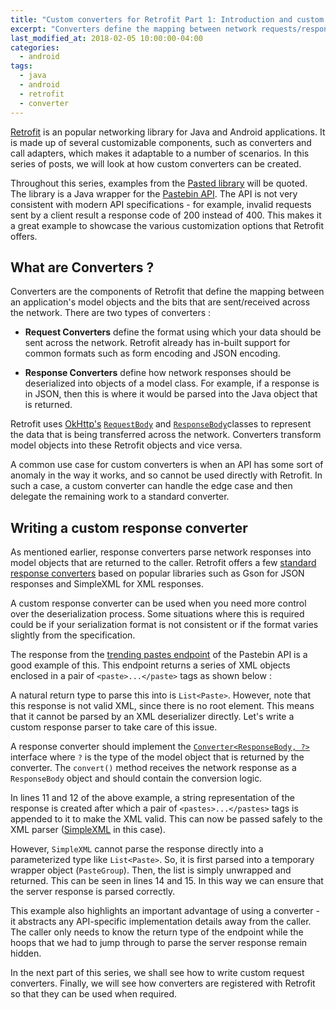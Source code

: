 ```yaml
---
title: "Custom converters for Retrofit Part 1: Introduction and custom response converters"
excerpt: "Converters define the mapping between network requests/responses and model classes. Custom response converters can be used to handle edge cases in a server's API."
last_modified_at: 2018-02-05 10:00:00-04:00
categories:
  - android
tags:
  - java
  - android 
  - retrofit
  - converter
---
```


[Retrofit](https://github.com/square/retrofit) is an popular networking library for Java and Android applications. It is made up of several customizable components, such as converters and call adapters, which makes it adaptable to a number of scenarios. In this series of posts, we will look at how custom converters can be created.

Throughout this series, examples from the [Pasted library](https://github.com/rhari991/pasted) will be quoted. The library is a Java wrapper for the [Pastebin API](https://pastebin.com/api). The API is not very consistent with modern API specifications - for example, invalid requests sent by a client result a response code of 200 instead of 400. This makes it a great example to showcase the various customization options that Retrofit offers.

## What are Converters ?
Converters are the components of Retrofit that define the mapping between an application's model objects and the bits that are sent/received across the network. There are two types of converters :

* **Request Converters** define the format using which your data should be sent across the network. Retrofit already has in-built support for common formats such as form encoding and JSON encoding.

* **Response Converters** define how network responses should be deserialized into objects of a model class. For example, if a response is in JSON, then this is where it would be parsed into the Java object that is returned.

Retrofit uses [OkHttp's](https://github.com/square/okhttp) [`RequestBody`](https://square.github.io/okhttp/3.x/okhttp/okhttp3/RequestBody.html) and [`ResponseBody`](https://square.github.io/okhttp/3.x/okhttp/okhttp3/ResponseBody.html)classes to represent the data that is being transferred across the network. Converters transform model objects into these Retrofit objects and vice versa.

A common use case for custom converters is when an API has some sort of anomaly in the way it works, and so cannot be used directly with Retrofit. In such a case, a custom converter can handle the edge case and then delegate the remaining work to a standard converter.

## Writing a custom response converter
As mentioned earlier, response converters parse network responses into model objects that are returned to the caller. Retrofit offers a few [standard response converters](https://github.com/square/retrofit/tree/master/retrofit-converters) based on popular libraries such as Gson for JSON responses and SimpleXML for XML responses.

A custom response converter can be used when you need more control over the deserialization process. Some situations where this is required could be if your serialization format is not consistent or if the format varies slightly from the specification.

The response from the [trending pastes endpoint](https://pastebin.com/api#10) of the Pastebin API is a good example of this. This endpoint returns a series of XML objects enclosed in a pair of ```<paste>...</paste>``` tags as shown below :

<script src="https://gist.github.com/rhari991/4d3e031150aa70b50a26fb6ac608b27a.js"></script>

A natural return type to parse this into is ```List<Paste>```. However, note that this response is not valid XML, since there is no root element. This means that it cannot be parsed by an XML deserializer directly. Let's write a custom response parser to take care of this issue.

<script src="https://gist.github.com/rhari991/64a9d404d8ad69ede0ca6f2c6e6f41c3.js"></script>

A response converter should implement the [```Converter<ResponseBody, ?>```](https://square.github.io/retrofit/2.x/retrofit/) interface where ```?``` is the type of the model object that is returned by the converter. The ```convert()``` method receives the network response as a ```ResponseBody``` object and should contain the conversion logic.

In lines 11 and 12 of the above example, a string representation of the response is created after which a pair of ```<pastes>...</pastes>``` tags is appended to it to make the XML valid. This can now be passed safely to the XML parser ([SimpleXML](http://simple.sourceforge.net/home.php) in this case). 

However, ```SimpleXML``` cannot parse the response directly into a parameterized type like ```List<Paste>```. So, it is first parsed into a temporary wrapper object (```PasteGroup```). Then, the list is simply unwrapped and returned. This can be seen in lines 14 and 15. In this way we can ensure that the server response is parsed correctly.

This example also highlights an important advantage of using a converter - it abstracts any API-specific implementation details away from the caller. The caller only needs to know the return type of the endpoint while the hoops that we had to jump through to parse the server response remain hidden.

In the next part of this series, we shall see how to write custom request converters. Finally, we will see how converters are registered with Retrofit so that they can be used when required.








